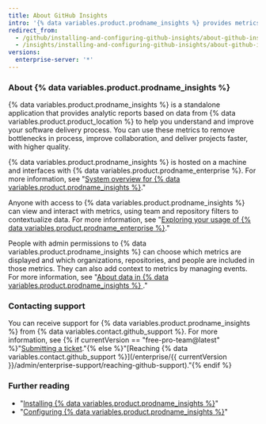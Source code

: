```yaml
---
title: About GitHub Insights
intro: '{% data variables.product.prodname_insights %} provides metrics and analytical reports to help engineering teams understand and improve their software delivery process.'
redirect_from:
  - /github/installing-and-configuring-github-insights/about-github-insights
  - /insights/installing-and-configuring-github-insights/about-github-insights
versions:
  enterprise-server: '*'
---
```

### About {% data variables.product.prodname_insights %}

{% data variables.product.prodname_insights %} is a standalone application that provides analytic reports based on data from {% data variables.product.product_location %} to help you understand and improve your software delivery process. You can use these metrics to remove bottlenecks in process, improve collaboration, and deliver projects faster, with higher quality.

{% data variables.product.prodname_insights %} is hosted on a machine and interfaces with {% data variables.product.prodname_enterprise %}. For more information, see "[System overview for {% data variables.product.prodname_insights %}](/insights/installing-and-configuring-github-insights/system-overview-for-github-insights)."

Anyone with access to {% data variables.product.prodname_insights %} can view and interact with metrics, using team and repository filters to contextualize data. For more information, see "[Exploring your usage of {% data variables.product.prodname_enterprise %}](/insights/exploring-your-usage-of-github-enterprise)."

People with admin permissions to {% data variables.product.prodname_insights %} can choose which metrics are displayed and which organizations, repositories, and people are included in those metrics. They can also add context to metrics by managing events. For more information, see "[About data in {% data variables.product.prodname_insights %} ](/insights/installing-and-configuring-github-insights/about-data-in-github-insights)."

### Contacting support

You can receive support for {% data variables.product.prodname_insights %} from {% data variables.contact.github_support %}. For more information, see {% if currentVersion == "free-pro-team@latest" %}"[Submitting a ticket](/github/working-with-github-support/submitting-a-ticket)."{% else %}"[Reaching {% data variables.contact.github_support %}](/enterprise/{{ currentVersion }}/admin/enterprise-support/reaching-github-support)."{% endif %}

### Further reading

- "[Installing {% data variables.product.prodname_insights %}](/insights/installing-and-configuring-github-insights/installing-github-insights)"
- "[Configuring {% data variables.product.prodname_insights %}](/insights/installing-and-configuring-github-insights/configuring-github-insights)"
